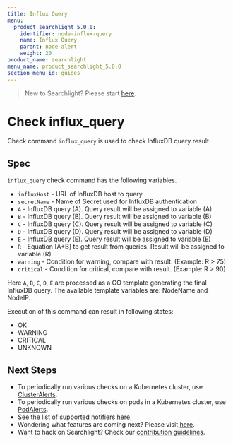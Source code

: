```yaml
---
title: Influx Query
menu:
  product_searchlight_5.0.0:
    identifier: node-influx-query
    name: Influx Query
    parent: node-alert
    weight: 20
product_name: searchlight
menu_name: product_searchlight_5.0.0
section_menu_id: guides
---
```


> New to Searchlight? Please start [here](/products/searchlight/5.0.0/concepts/README).

# Check influx_query

Check command `influx_query` is used to check InfluxDB query result.


## Spec
`influx_query` check command has the following variables.

- `influxHost` - URL of InfluxDB host to query
- `secretName` - Name of Secret used for InfluxDB authentication
- `A` - InfluxDB query (A). Query result will be assigned to variable (A)
- `B` - InfluxDB query (B). Query result will be assigned to variable (B)
- `C` - InfluxDB query (C). Query result will be assigned to variable (C)
- `D` - InfluxDB query (D). Query result will be assigned to variable (D)
- `E` - InfluxDB query (E). Query result will be assigned to variable (E)
- `R` - Equation [A+B] to get result from queries. Result will be assigned to variable (R)
- `warning` - Condition for warning, compare with result. (Example: R > 75)
- `critical` - Condition for critical, compare with result. (Example: R > 90)

Here `A`, `B`, `C`, `D`, `E` are processed as a GO template generating the final InfluxDB query. The available template variables are: NodeName and NodeIP.

Execution of this command can result in following states:

- OK
- WARNING
- CRITICAL
- UNKNOWN


## Next Steps
 - To periodically run various checks on a Kubernetes cluster, use [ClusterAlerts](/products/searchlight/5.0.0/concepts/alert-types/cluster-alert).
 - To periodically run various checks on pods in a Kubernetes cluster, use [PodAlerts](/products/searchlight/5.0.0/concepts/alert-types/pod-alert).
 - See the list of supported notifiers [here](/products/searchlight/5.0.0/guides/notifiers).
 - Wondering what features are coming next? Please visit [here](/products/searchlight/5.0.0/roadmap).
 - Want to hack on Searchlight? Check our [contribution guidelines](/products/searchlight/5.0.0/CONTRIBUTING).
